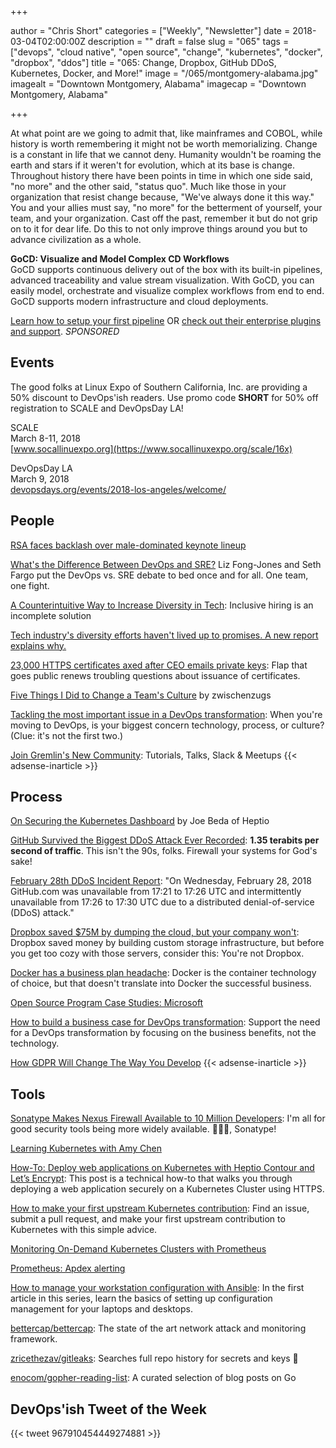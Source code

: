 +++

author = "Chris Short"
categories = ["Weekly", "Newsletter"]
date = 2018-03-04T02:00:00Z
description = ""
draft = false
slug = "065"
tags = ["devops", "cloud native", "open source", "change", "kubernetes", "docker", "dropbox", "ddos"]
title = "065: Change, Dropbox, GitHub DDoS, Kubernetes, Docker, and More!"
image = "/065/montgomery-alabama.jpg"
imagealt = "Downtown Montgomery, Alabama"
imagecap = "Downtown Montgomery, Alabama"

+++

At what point are we going to admit that, like mainframes and COBOL, while history is worth remembering it might not be worth memorializing. Change is a constant in life that we cannot deny. Humanity wouldn't be roaming the earth and stars if it weren't for evolution, which at its base is change. Throughout history there have been points in time in which one side said, "no more" and the other said, "status quo". Much like those in your organization that resist change because, "We've always done it this way." You and your allies must say, "no more" for the betterment of yourself, your team, and your organization. Cast off the past, remember it but do not grip on to it for dear life. Do this to not only improve things around you but to advance civilization as a whole.

**GoCD: Visualize and Model Complex CD Workflows**  
GoCD supports continuous delivery out of the box with its built-in pipelines, advanced traceability and value stream visualization. With GoCD, you can easily model, orchestrate and visualize complex workflows from end to end. GoCD supports modern infrastructure and cloud deployments.

[Learn how to setup your first pipeline](https://www.gocd.org/getting-started/part-1/?utm_source=changelog&utm_campaign=changelog-news&utm_campaign=gocd_visualize_model_workslow&utm_medium=newsletter_ad&utm_source=devopsish&utm_content=GOCD_getting_started&utm_term=) OR [check out their enterprise plugins and support](https://www.gocd.org/enterprise/?utm_campaign=gocd_visualize_model_workslow&utm_medium=newsletter_ad&utm_source=devopsish&utm_content=enterprise_page&utm_term=). *SPONSORED*

## Events

The good folks at Linux Expo of Southern California, Inc. are providing a 50% discount to DevOps'ish readers. Use promo code **SHORT** for 50% off registration to SCALE and DevOpsDay LA!

SCALE  
March 8-11, 2018  
[www.socallinuexpo.org](https://www.socallinuxexpo.org/scale/16x)

DevOpsDay LA  
March 9, 2018  
[devopsdays.org/events/2018-los-angeles/welcome/](https://www.devopsdays.org/events/2018-los-angeles/welcome/)

## People

[RSA faces backlash over male-dominated keynote lineup](https://www.axios.com/rsa-backlash-male-dominated-keynote-lineup-47ee67ce-86d0-42f0-8737-8d7997f6872a.html)

[What's the Difference Between DevOps and SRE?](https://youtu.be/uTEL8Ff1Zvk) Liz Fong-Jones and Seth Fargo put the DevOps vs. SRE debate to bed once and for all. One team, one fight.

[A Counterintuitive Way to Increase Diversity in Tech](https://medium.com/@rachelnabors/a-counterintuitive-way-to-increase-diversity-in-tech-31aea2ce6a50): Inclusive hiring is an incomplete solution

[Tech industry's diversity efforts haven't lived up to promises. A new report explains why.](https://www.usatoday.com/story/tech/2018/02/28/diversity-freada-kapor-klein-kapor-center-report-leaky-pipeline/378295002/)

[23,000 HTTPS certificates axed after CEO emails private keys](https://arstechnica.com/information-technology/2018/03/23000-https-certificates-axed-after-ceo-e-mails-private-keys/): Flap that goes public renews troubling questions about issuance of certificates.

[Five Things I Did to Change a Team's Culture](https://zwischenzugs.com/2018/02/24/5-things-i-did-to-change-a-teams-culture/) by zwischenzugs

[Tackling the most important issue in a DevOps transformation](https://opensource.com/article/18/2/most-important-issue-devops-transformation): When you're moving to DevOps, is your biggest concern technology, process, or culture? (Clue: it's not the first two.)

[Join Gremlin's New Community](https://www.gremlin.com/join-our-new-community-tutorials-talks-slack-meetups/): Tutorials, Talks, Slack & Meetups
{{< adsense-inarticle >}}

## Process

[On Securing the Kubernetes Dashboard](https://blog.heptio.com/on-securing-the-kubernetes-dashboard-16b09b1b7aca) by Joe Beda of Heptio

[GitHub Survived the Biggest DDoS Attack Ever Recorded](https://www.wired.com/story/github-ddos-memcached/): **1.35 terabits per second of traffic**. This isn't the 90s, folks. Firewall your systems for God's sake!

[February 28th DDoS Incident Report](https://githubengineering.com/ddos-incident-report/): "On Wednesday, February 28, 2018 GitHub.com was unavailable from 17:21 to 17:26 UTC and intermittently unavailable from 17:26 to 17:30 UTC due to a distributed denial-of-service (DDoS) attack."

[Dropbox saved $75M by dumping the cloud, but your company won't](https://www.techrepublic.com/article/dropbox-saved-75m-by-dumping-the-cloud-but-your-company-wont/): Dropbox saved money by building custom storage infrastructure, but before you get too cozy with those servers, consider this: You're not Dropbox.

[Docker has a business plan headache](http://www.zdnet.com/article/docker-has-a-business-plan-headache/): Docker is the container technology of choice, but that doesn't translate into Docker the successful business.

[Open Source Program Case Studies: Microsoft](http://todogroup.org/blog/open-source-case-studies-microsoft/)

[How to build a business case for DevOps transformation](https://opensource.com/article/18/2/how-build-business-case-devops-transformation): Support the need for a DevOps transformation by focusing on the business benefits, not the technology.

[How GDPR Will Change The Way You Develop](https://www.smashingmagazine.com/2018/02/gdpr-for-web-developers/)
{{< adsense-inarticle >}}

## Tools

[Sonatype Makes Nexus Firewall Available to 10 Million Developers](http://www.financialbuzz.com/sonatype-makes-nexus-firewall-available-to-million-developers-1020190): I'm all for good security tools being more widely available. 👏👏👏, Sonatype!

[Learning Kubernetes with Amy Chen](https://thewomenintechshow.com/2018/02/26/learning-kubernetes-with-amy-chen/)

[How-To: Deploy web applications on Kubernetes with Heptio Contour and Let’s Encrypt](https://blog.heptio.com/how-to-deploy-web-applications-on-kubernetes-with-heptio-contour-and-lets-encrypt-d58efbad9f56): This post is a technical how-to that walks you through deploying a web application securely on a Kubernetes Cluster using HTTPS.

[How to make your first upstream Kubernetes contribution](https://opensource.com/article/18/2/step-step-guide-becoming-kubernetes-contributor): Find an issue, submit a pull request, and make your first upstream contribution to Kubernetes with this simple advice.

[Monitoring On-Demand Kubernetes Clusters with Prometheus](https://blog.giantswarm.io/monitoring-on-demand-kubernetes-clusters-with-prometheus/)

[Prometheus: Apdex alerting](https://medium.com/@tristan_96324/prometheus-apdex-alerting-d17a065e39d0)

[How to manage your workstation configuration with Ansible](https://opensource.com/article/18/3/manage-workstation-ansible): In the first article in this series, learn the basics of setting up configuration management for your laptops and desktops.

[bettercap/bettercap](https://github.com/bettercap/bettercap): The state of the art network attack and monitoring framework.

[zricethezav/gitleaks](https://github.com/zricethezav/gitleaks): Searches full repo history for secrets and keys 🔑

[enocom/gopher-reading-list](https://github.com/enocom/gopher-reading-list): A curated selection of blog posts on Go

## DevOps'ish Tweet of the Week

{{< tweet 967910454449274881 >}}

